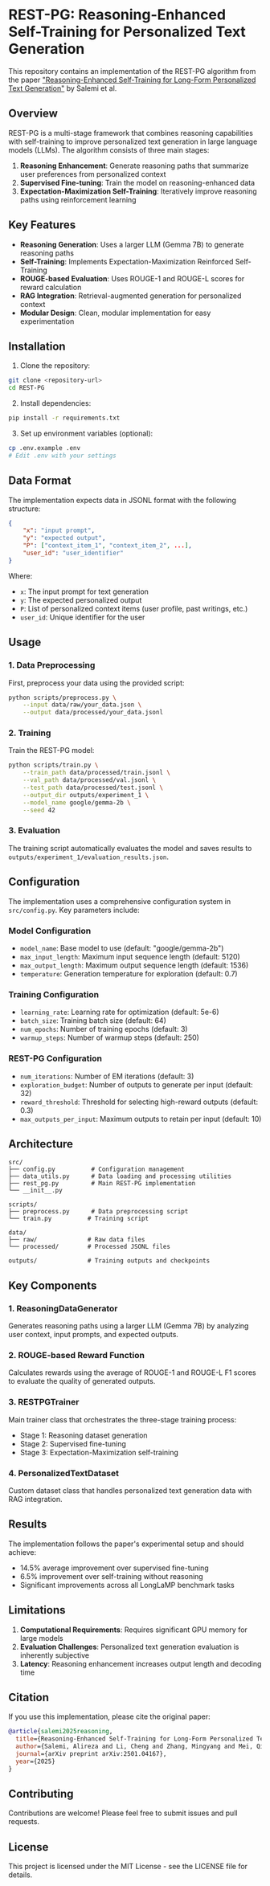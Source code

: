 # REST-PG: Reasoning-Enhanced Self-Training for Personalized Text Generation

This repository contains an implementation of the REST-PG algorithm from the paper ["Reasoning-Enhanced Self-Training for Long-Form Personalized Text Generation"](https://arxiv.org/abs/2501.04167) by Salemi et al.

## Overview

REST-PG is a multi-stage framework that combines reasoning capabilities with self-training to improve personalized text generation in large language models (LLMs). The algorithm consists of three main stages:

1. **Reasoning Enhancement**: Generate reasoning paths that summarize user preferences from personalized context
2. **Supervised Fine-tuning**: Train the model on reasoning-enhanced data
3. **Expectation-Maximization Self-Training**: Iteratively improve reasoning paths using reinforcement learning

## Key Features

- **Reasoning Generation**: Uses a larger LLM (Gemma 7B) to generate reasoning paths
- **Self-Training**: Implements Expectation-Maximization Reinforced Self-Training
- **ROUGE-based Evaluation**: Uses ROUGE-1 and ROUGE-L scores for reward calculation
- **RAG Integration**: Retrieval-augmented generation for personalized context
- **Modular Design**: Clean, modular implementation for easy experimentation

## Installation

1. Clone the repository:
```bash
git clone <repository-url>
cd REST-PG
```

2. Install dependencies:
```bash
pip install -r requirements.txt
```

3. Set up environment variables (optional):
```bash
cp .env.example .env
# Edit .env with your settings
```

## Data Format

The implementation expects data in JSONL format with the following structure:

```json
{
    "x": "input prompt",
    "y": "expected output", 
    "P": ["context_item_1", "context_item_2", ...],
    "user_id": "user_identifier"
}
```

Where:
- `x`: The input prompt for text generation
- `y`: The expected personalized output
- `P`: List of personalized context items (user profile, past writings, etc.)
- `user_id`: Unique identifier for the user

## Usage

### 1. Data Preprocessing

First, preprocess your data using the provided script:

```bash
python scripts/preprocess.py \
    --input data/raw/your_data.json \
    --output data/processed/your_data.jsonl
```

### 2. Training

Train the REST-PG model:

```bash
python scripts/train.py \
    --train_path data/processed/train.jsonl \
    --val_path data/processed/val.jsonl \
    --test_path data/processed/test.jsonl \
    --output_dir outputs/experiment_1 \
    --model_name google/gemma-2b \
    --seed 42
```

### 3. Evaluation

The training script automatically evaluates the model and saves results to `outputs/experiment_1/evaluation_results.json`.

## Configuration

The implementation uses a comprehensive configuration system in `src/config.py`. Key parameters include:

### Model Configuration
- `model_name`: Base model to use (default: "google/gemma-2b")
- `max_input_length`: Maximum input sequence length (default: 5120)
- `max_output_length`: Maximum output sequence length (default: 1536)
- `temperature`: Generation temperature for exploration (default: 0.7)

### Training Configuration
- `learning_rate`: Learning rate for optimization (default: 5e-6)
- `batch_size`: Training batch size (default: 64)
- `num_epochs`: Number of training epochs (default: 3)
- `warmup_steps`: Number of warmup steps (default: 250)

### REST-PG Configuration
- `num_iterations`: Number of EM iterations (default: 3)
- `exploration_budget`: Number of outputs to generate per input (default: 32)
- `reward_threshold`: Threshold for selecting high-reward outputs (default: 0.3)
- `max_outputs_per_input`: Maximum outputs to retain per input (default: 10)

## Architecture

```
src/
├── config.py          # Configuration management
├── data_utils.py      # Data loading and processing utilities
├── rest_pg.py         # Main REST-PG implementation
└── __init__.py

scripts/
├── preprocess.py      # Data preprocessing script
└── train.py          # Training script

data/
├── raw/              # Raw data files
└── processed/        # Processed JSONL files

outputs/              # Training outputs and checkpoints
```

## Key Components

### 1. ReasoningDataGenerator
Generates reasoning paths using a larger LLM (Gemma 7B) by analyzing user context, input prompts, and expected outputs.

### 2. ROUGE-based Reward Function
Calculates rewards using the average of ROUGE-1 and ROUGE-L F1 scores to evaluate the quality of generated outputs.

### 3. RESTPGTrainer
Main trainer class that orchestrates the three-stage training process:
- Stage 1: Reasoning dataset generation
- Stage 2: Supervised fine-tuning
- Stage 3: Expectation-Maximization self-training

### 4. PersonalizedTextDataset
Custom dataset class that handles personalized text generation data with RAG integration.

## Results

The implementation follows the paper's experimental setup and should achieve:
- 14.5% average improvement over supervised fine-tuning
- 6.5% improvement over self-training without reasoning
- Significant improvements across all LongLaMP benchmark tasks

## Limitations

1. **Computational Requirements**: Requires significant GPU memory for large models
2. **Evaluation Challenges**: Personalized text generation evaluation is inherently subjective
3. **Latency**: Reasoning enhancement increases output length and decoding time

## Citation

If you use this implementation, please cite the original paper:

```bibtex
@article{salemi2025reasoning,
  title={Reasoning-Enhanced Self-Training for Long-Form Personalized Text Generation},
  author={Salemi, Alireza and Li, Cheng and Zhang, Mingyang and Mei, Qiaozhu and Kong, Weize and Chen, Tao and Li, Zhuowan and Bendersky, Michael and Zamani, Hamed},
  journal={arXiv preprint arXiv:2501.04167},
  year={2025}
}
```

## Contributing

Contributions are welcome! Please feel free to submit issues and pull requests.

## License

This project is licensed under the MIT License - see the LICENSE file for details. 
